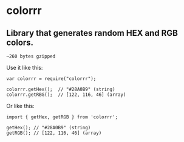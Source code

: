 # colorrr  
## Library that generates random HEX and RGB colors.
~~~~
~260 bytes gzipped
~~~~
Use it like this:
~~~~    
var colorrr = require("colorrr");  

colorrr.getHex();  // "#28A0B9" (string)
colorrr.getRBG();  // [122, 116, 46] (array)
~~~~

Or like this:
~~~~
import { getHex, getRGB } from 'colorrr';

getHex(); // "#28A0B9" (string)
getRGB(); // [122, 116, 46] (array)
~~~~
